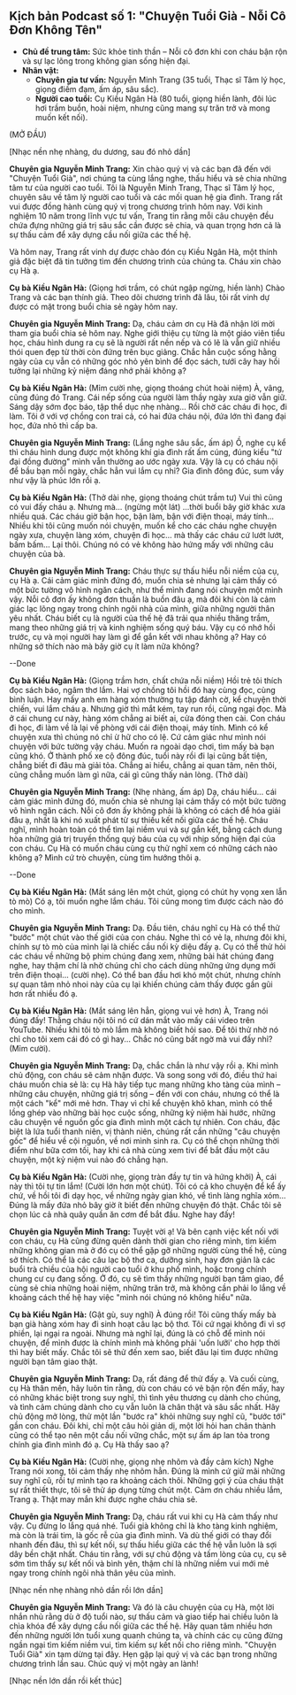 ## Kịch bản Podcast số 1: "Chuyện Tuổi Già - Nỗi Cô Đơn Không Tên"

*   **Chủ đề trung tâm:** Sức khỏe tinh thần – Nỗi cô đơn khi con cháu bận rộn và sự lạc lõng trong không gian sống hiện đại.
*   **Nhân vật:**
    *   **Chuyên gia tư vấn:** Nguyễn Minh Trang (35 tuổi, Thạc sĩ Tâm lý học, giọng điềm đạm, ấm áp, sâu sắc).
    *   **Người cao tuổi:** Cụ Kiều Ngân Hà (80 tuổi, giọng hiền lành, đôi lúc hơi trầm buồn, hoài niệm, nhưng cũng mang sự trăn trở và mong muốn kết nối).

(MỞ ĐẦU)

[Nhạc nền nhẹ nhàng, du dương, sau đó nhỏ dần]

**Chuyên gia Nguyễn Minh Trang:** Xin chào quý vị và các bạn đã đến với "Chuyện Tuổi Già", nơi chúng ta cùng lắng nghe, thấu hiểu và sẻ chia những tâm tư của người cao tuổi. Tôi là Nguyễn Minh Trang, Thạc sĩ Tâm lý học, chuyên sâu về tâm lý người cao tuổi và các mối quan hệ gia đình. Trang rất vui được đồng hành cùng quý vị trong chương trình hôm nay. Với kinh nghiệm 10 năm trong lĩnh vực tư vấn, Trang tin rằng mỗi câu chuyện đều chứa đựng những giá trị sâu sắc cần được sẻ chia, và quan trọng hơn cả là sự thấu cảm để xây dựng cầu nối giữa các thế hệ.

Và hôm nay, Trang rất vinh dự được chào đón cụ Kiều Ngân Hà, một thính giả đặc biệt đã tin tưởng tìm đến chương trình của chúng ta. Cháu xin chào cụ Hà ạ.

**Cụ bà Kiều Ngân Hà:** (Giọng hơi trầm, có chút ngập ngừng, hiền lành) Chào Trang và các bạn thính giả. Theo dõi chương trình đã lâu, tôi rất vinh dự được có mặt trong buổi chia sẻ ngày hôm nay.

**Chuyên gia Nguyễn Minh Trang:** Dạ, cháu cảm ơn cụ Hà đã nhận lời mời tham gia buổi chia sẻ hôm nay. Nghe giới thiệu cụ từng là một giáo viên tiểu học, cháu hình dung ra cụ sẽ là người rất nền nếp và có lẽ là vẫn giữ nhiều thói quen đẹp từ thời còn đứng trên bục giảng. Chắc hẳn cuộc sống hằng ngày của cụ vẫn có những góc nhỏ yên bình để đọc sách, tưới cây hay hồi tưởng lại những kỷ niệm đáng nhớ phải không ạ?

**Cụ bà Kiều Ngân Hà:** (Mỉm cười nhẹ, giọng thoáng chút hoài niệm) À, vâng, cũng đúng đó Trang. Cái nếp sống của người làm thầy ngày xưa giờ vẫn giữ. Sáng dậy sớm đọc báo, tập thể dục nhẹ nhàng... Rồi chờ các cháu đi học, đi làm. Tôi ở với vợ chồng con trai cả, có hai đứa cháu nội, đứa lớn thì đang đại học, đứa nhỏ thì cấp ba.

**Chuyên gia Nguyễn Minh Trang:** (Lắng nghe sâu sắc, ấm áp) Ồ, nghe cụ kể thì cháu hình dung được một không khí gia đình rất ấm cúng, đúng kiểu "tứ đại đồng đường" mình vẫn thường ao ước ngày xưa. Vậy là cụ có cháu nội để bầu bạn mỗi ngày, chắc hẳn vui lắm cụ nhỉ? Gia đình đông đúc, sum vầy như vậy là phúc lớn rồi ạ.

**Cụ bà Kiều Ngân Hà:** (Thở dài nhẹ, giọng thoáng chút trầm tư) Vui thì cũng có vui đấy cháu ạ. Nhưng mà... (ngừng một lát) ...thời buổi bây giờ khác xưa nhiều quá. Các cháu giờ bận học, bận làm, bận với điện thoại, máy tính... Nhiều khi tôi cũng muốn nói chuyện, muốn kể cho các cháu nghe chuyện ngày xưa, chuyện làng xóm, chuyện đi học... mà thấy các cháu cứ lướt lướt, bấm bấm... Lại thôi. Chúng nó có vẻ không hào hứng mấy với những câu chuyện của bà.

**Chuyên gia Nguyễn Minh Trang:** Cháu thực sự thấu hiểu nỗi niềm của cụ, cụ Hà ạ. Cái cảm giác mình đứng đó, muốn chia sẻ nhưng lại cảm thấy có một bức tường vô hình ngăn cách, như thể mình đang nói chuyện một mình vậy. Nỗi cô đơn ấy không đơn thuần là buồn đâu ạ, mà đôi khi còn là cảm giác lạc lõng ngay trong chính ngôi nhà của mình, giữa những người thân yêu nhất. Cháu biết cụ là người của thế hệ đã trải qua nhiều thăng trầm, mang theo những giá trị và kinh nghiệm sống quý báu. Vậy cụ có nhớ hồi trước, cụ và mọi người hay làm gì để gắn kết với nhau không ạ? Hay có những sở thích nào mà bây giờ cụ ít làm nữa không?

--Done

**Cụ bà Kiều Ngân Hà:** (Giọng trầm hơn, chất chứa nỗi niềm) Hồi trẻ tôi thích đọc sách báo, ngâm thơ lắm. Hai vợ chồng tôi hồi đó hay cùng đọc, cùng bình luận. Hay mấy anh em hàng xóm thường tụ tập đánh cờ, kể chuyện thời chiến, vui lắm cháu ạ. Nhưng giờ thì mắt kém, tay run rồi, cũng ngại đọc. Mà ở cái chung cư này, hàng xóm chẳng ai biết ai, cửa đóng then cài. Con cháu đi học, đi làm về là lại về phòng với cái điện thoại, máy tính. Mình có kể chuyện xưa thì chúng nó chỉ ừ hữ cho có lệ. Cứ cảm giác như mình nói chuyện với bức tường vậy cháu. Muốn ra ngoài dạo chơi, tìm mấy bà bạn cũng khó. Ở thành phố xe cộ đông đúc, tuổi này rồi đi lại cũng bất tiện, chẳng biết đi đâu mà giải tỏa. Chẳng ai hiểu, chẳng ai quan tâm, nên thôi, cũng chẳng muốn làm gì nữa, cái gì cũng thấy nản lòng. (Thở dài)

**Chuyên gia Nguyễn Minh Trang:** (Nhẹ nhàng, ấm áp) Dạ, cháu hiểu... cái cảm giác mình đứng đó, muốn chia sẻ nhưng lại cảm thấy có một bức tường vô hình ngăn cách. Nỗi cô đơn ấy không phải là không có cách để hóa giải đâu ạ, nhất là khi nó xuất phát từ sự thiếu kết nối giữa các thế hệ. Cháu nghĩ, mình hoàn toàn có thể tìm lại niềm vui và sự gắn kết, bằng cách dung hòa những giá trị truyền thống quý báu của cụ với nhịp sống hiện đại của con cháu. Cụ Hà có muốn cháu cùng cụ thử nghĩ xem có những cách nào không ạ? Mình cứ trò chuyện, cùng tìm hướng thôi ạ.

--Done

**Cụ bà Kiều Ngân Hà:** (Mắt sáng lên một chút, giọng có chút hy vọng xen lẫn tò mò) Có ạ, tôi muốn nghe lắm cháu. Tôi cũng mong tìm được cách nào đó cho mình.

**Chuyên gia Nguyễn Minh Trang:** Dạ. Đầu tiên, cháu nghĩ cụ Hà có thể thử "bước" một chút vào thế giới của con cháu. Nghe thì có vẻ lạ, nhưng đôi khi, chính sự tò mò của mình lại là chiếc cầu nối kỳ diệu đấy ạ. Cụ có thể thử hỏi các cháu về những bộ phim chúng đang xem, những bài hát chúng đang nghe, hay thậm chí là nhờ chúng chỉ cho cách dùng những ứng dụng mới trên điện thoại... (cười nhẹ). Có thể ban đầu hơi khó một chút, nhưng chính sự quan tâm nhỏ nhoi này của cụ lại khiến chúng cảm thấy được gần gũi hơn rất nhiều đó ạ.

**Cụ bà Kiều Ngân Hà:** (Mắt sáng lên hẳn, giọng vui vẻ hơn) À, Trang nói đúng đấy! Thằng cháu nội tôi nó cứ dán mắt vào mấy cái video trên YouTube. Nhiều khi tôi tò mò lắm mà không biết hỏi sao. Để tôi thử nhờ nó chỉ cho tôi xem cái đó có gì hay... Chắc nó cũng bất ngờ mà vui đấy nhỉ? (Mỉm cười).

**Chuyên gia Nguyễn Minh Trang:** Dạ, chắc chắn là như vậy rồi ạ. Khi mình chủ động, con cháu sẽ cảm nhận được. Và song song với đó, điều thứ hai cháu muốn chia sẻ là: cụ Hà hãy tiếp tục mang những kho tàng của mình – những câu chuyện, những giá trị sống – đến với con cháu, nhưng có thể là một cách "kể" mới mẻ hơn. Thay vì chỉ kể chuyện khô khan, mình có thể lồng ghép vào những bài học cuộc sống, những kỷ niệm hài hước, những câu chuyện về nguồn gốc gia đình mình một cách tự nhiên. Con cháu, đặc biệt là lứa tuổi thanh niên, vị thành niên, chúng rất cần những "câu chuyện gốc" để hiểu về cội nguồn, về nơi mình sinh ra. Cụ có thể chọn những thời điểm như bữa cơm tối, hay khi cả nhà cùng xem tivi để bắt đầu một câu chuyện, một kỷ niệm vui nào đó chẳng hạn.

**Cụ bà Kiều Ngân Hà:** (Cười nhẹ, giọng tràn đầy tự tin và hứng khởi) À, cái này thì tôi tự tin lắm! (Cười lớn hơn một chút). Tôi có cả kho chuyện để kể ấy chứ, về hồi tôi đi dạy học, về những ngày gian khó, về tình làng nghĩa xóm... Đúng là mấy đứa nhỏ bây giờ ít biết đến những chuyện đó thật. Chắc tôi sẽ chọn lúc cả nhà quây quần ăn cơm để bắt đầu. Nghe hay đấy!

**Chuyên gia Nguyễn Minh Trang:** Tuyệt vời ạ! Và bên cạnh việc kết nối với con cháu, cụ Hà cũng đừng quên dành thời gian cho riêng mình, tìm kiếm những không gian mà ở đó cụ có thể gặp gỡ những người cùng thế hệ, cùng sở thích. Có thể là các câu lạc bộ thơ ca, dưỡng sinh, hay đơn giản là các buổi trà chiều của hội người cao tuổi ở khu phố mình, hoặc trong chính chung cư cụ đang sống. Ở đó, cụ sẽ tìm thấy những người bạn tâm giao, để cùng sẻ chia những hoài niệm, những trăn trở, mà không cần phải lo lắng về khoảng cách thế hệ hay việc "mình nói chúng nó không hiểu" nữa.

**Cụ bà Kiều Ngân Hà:** (Gật gù, suy nghĩ) À đúng rồi! Tôi cũng thấy mấy bà bạn già hàng xóm hay đi sinh hoạt câu lạc bộ thơ. Tôi cứ ngại không đi vì sợ phiền, lại ngại ra ngoài. Nhưng mà nghĩ lại, đúng là có chỗ để mình nói chuyện, để mình được là chính mình mà không phải 'uốn lưỡi' cho hợp thời thì hay biết mấy. Chắc tôi sẽ thử đến xem sao, biết đâu lại tìm được những người bạn tâm giao thật.

**Chuyên gia Nguyễn Minh Trang:** Dạ, rất đáng để thử đấy ạ. Và cuối cùng, cụ Hà thân mến, hãy luôn tin rằng, dù con cháu có vẻ bận rộn đến mấy, hay có những khác biệt trong suy nghĩ, thì tình yêu thương cụ dành cho chúng, và tình cảm chúng dành cho cụ vẫn luôn là chân thật và sâu sắc nhất. Hãy chủ động mở lòng, thử một lần "bước ra" khỏi những suy nghĩ cũ, "bước tới" gần con cháu. Đôi khi, chỉ một câu hỏi giản dị, một lời hỏi han chân thành cũng có thể tạo nên một cầu nối vững chắc, một sự ấm áp lan tỏa trong chính gia đình mình đó ạ. Cụ Hà thấy sao ạ?

**Cụ bà Kiều Ngân Hà:** (Cười nhẹ, giọng nhẹ nhõm và đầy cảm kích) Nghe Trang nói xong, tôi cảm thấy nhẹ nhõm hẳn. Đúng là mình cứ giữ mãi những suy nghĩ cũ, rồi tự mình tạo ra khoảng cách thôi. Những gợi ý của cháu thật sự rất thiết thực, tôi sẽ thử áp dụng từng chút một. Cảm ơn cháu nhiều lắm, Trang ạ. Thật may mắn khi được nghe cháu chia sẻ.

**Chuyên gia Nguyễn Minh Trang:** Dạ, cháu rất vui khi cụ Hà cảm thấy như vậy. Cụ đừng lo lắng quá nhé. Tuổi già không chỉ là kho tàng kinh nghiệm, mà còn là trái tim, là gốc rễ của gia đình mình. Và dù thế giới có thay đổi nhanh đến đâu, thì sự kết nối, sự thấu hiểu giữa các thế hệ vẫn luôn là sợi dây bền chặt nhất. Cháu tin rằng, với sự chủ động và tấm lòng của cụ, cụ sẽ sớm tìm thấy sự kết nối và bình yên, thậm chí là những niềm vui mới mẻ ngay trong chính ngôi nhà thân yêu của mình.

[Nhạc nền nhẹ nhàng nhỏ dần rồi lớn dần]

**Chuyên gia Nguyễn Minh Trang:** Và đó là câu chuyện của cụ Hà, một lời nhắn nhủ rằng dù ở độ tuổi nào, sự thấu cảm và giao tiếp hai chiều luôn là chìa khóa để xây dựng cầu nối giữa các thế hệ. Hãy quan tâm nhiều hơn đến những người lớn tuổi xung quanh chúng ta, và chính các cụ cũng đừng ngần ngại tìm kiếm niềm vui, tìm kiếm sự kết nối cho riêng mình. "Chuyện Tuổi Già" xin tạm dừng tại đây. Hẹn gặp lại quý vị và các bạn trong những chương trình lần sau. Chúc quý vị một ngày an lành!

[Nhạc nền lớn dần rồi kết thúc]
